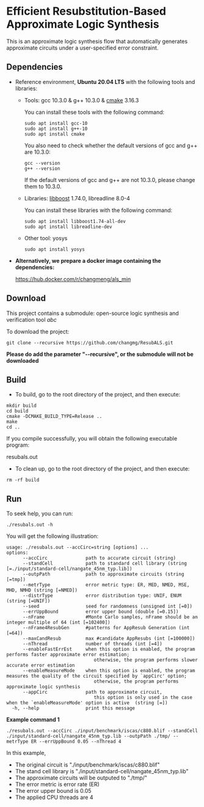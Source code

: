# Efficient Resubstitution-Based Approximate Logic Synthesis

This is an approximate logic synthesis flow that automatically generates approximate circuits under a user-specified error constraint.

## Dependencies 

- Reference environment, **Ubuntu 20.04 LTS** with the following tools and libraries:

  - Tools: gcc 10.3.0 & g++ 10.3.0 & [cmake](https://cmake.org/) 3.16.3

    You can install these tools with the following command:

    ```shell
    sudo apt install gcc-10
    sudo apt install g++-10
    sudo apt install cmake
    ```

    You also need to check whether the default versions of gcc and g++ are 10.3.0:

    ```shell
    gcc --version
    g++ --version
    ```

    If the default versions of gcc and g++ are not 10.3.0, please change them to 10.3.0.

  - Libraries: [libboost](https://www.boost.org/) 1.74.0, libreadline 8.0-4

    You can install these libraries with the following command:

    ```shell
    sudo apt install libboost1.74-all-dev
    sudo apt install libreadline-dev
    ```

  - Other tool: yosys

    ```shell
    sudo apt install yosys
    ```

- **Alternatively, we prepare a docker image containing the dependencies:**

  https://hub.docker.com/r/changmeng/als_min

## Download

This project contains a submodule: open-source logic synthesis and verification tool *abc*

To download the project:

```shell
git clone --recursive https://github.com/changmg/ResubALS.git
```

**Please do add the parameter "--recursive", or the submodule will not be downloaded**

## Build

- To build, go to the root directory of the project, and then execute:

```shell
mkdir build
cd build
cmake -DCMAKE_BUILD_TYPE=Release ..
make
cd ..
```

If you compile successfully, you will obtain the following executable program:

resubals.out

- To clean up, go to the root directory of the project, and then execute:

```
rm -rf build
```

## Run

To seek help, you can run:

```shell
./resubals.out -h
```

You will get the following illustration:
```
usage: ./resubals.out --accCirc=string [options] ... 
options:
      --accCirc              path to accurate circuit (string)
      --standCell            path to standard cell library (string [=./input/standard-cell/nangate_45nm_typ.lib])
      --outpPath             path to approximate circuits (string [=tmp])
      --metrType             error metric type: ER, MED, NMED, MSE, MHD, NMHD (string [=NMED])
      --distrType            error distribution type: UNIF, ENUM (string [=UNIF])
      --seed                 seed for randomness (unsigned int [=0])
      --errUppBound          error upper bound (double [=0.15])
      --nFrame               #Monte Carlo samples, nFrame should be an integer multiple of 64 (int [=102400])
      --nFrame4ResubGen      #patterns for AppResub Generation (int [=64])
      --maxCandResub         max #candidate AppResubs (int [=100000])
      --nThread              number of threads (int [=4])
      --enableFastErrEst     when this option is enabled, the program performs faster approximate error estimation;
                                otherwise, the program performs slower accurate error estimation
      --enableMeasureMode    when this option is enabled, the program measures the quality of the circuit specified by `appCirc' option;
                                otherwise, the program performs approximate logic synthesis
      --appCirc              path to approximate circuit,
                                this option is only used in the case when the `enableMeasureMode' option is active  (string [=])
  -h, --help                 print this message
```

**Example command 1**

```shell
./resubals.out --accCirc ./input/benchmark/iscas/c880.blif --standCell ./input/standard-cell/nangate_45nm_typ.lib --outpPath ./tmp/ --metrType ER --errUppBound 0.05 --nThread 4
```

In this example, 

- The original circuit is "./input/benchmark/iscas/c880.blif"
- The stand cell library is "./input/standard-cell/nangate_45nm_typ.lib"
- The approximate circuits will be outputed to "./tmp/"
- The error metric is error rate (ER)
- The error upper bound is 0.05
- The applied CPU threads are 4
